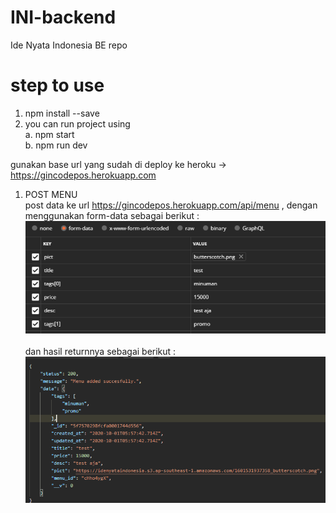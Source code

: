 # INI-backend
Ide Nyata Indonesia BE repo

# step to use

1. npm install --save
2. you can run project using <br/>
    a. npm start <br/>
    b. npm run dev <br/>

gunakan base url yang sudah di deploy ke heroku ->  https://gincodepos.herokuapp.com

1. POST MENU<br/>
    post data ke url https://gincodepos.herokuapp.com/api/menu , dengan menggunakan form-data sebagai berikut : <br/>
    ![alt text](https://github.com/zakywtf/gincode-pos/blob/master/doc/form-data-post-menu.png?raw=true)<br/><br/>
    dan hasil returnnya sebagai berikut : <br/>
    ![alt text](https://github.com/zakywtf/gincode-pos/blob/master/doc/return-post-menu.png?raw=true)<br/><br/>
